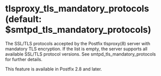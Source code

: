 # tlsproxy_tls_mandatory_protocols (default: $smtpd_tls_mandatory_protocols)
 The SSL/TLS protocols accepted by the Postfix tlsproxy(8) server
with mandatory TLS encryption. If the list is empty, the server
supports all available SSL/TLS protocol versions. See
smtpd\_tls\_mandatory\_protocols for further details. 


 This feature is available in Postfix 2.8 and later. 


